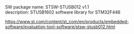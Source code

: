 SW package name: STSW-STUSB012 v1.1 <br />
description: STUSB1602 software library for STM32F446 <br />

https://www.st.com/content/st_com/en/products/embedded-software/evaluation-tool-software/stsw-stusb012.html
<br />
